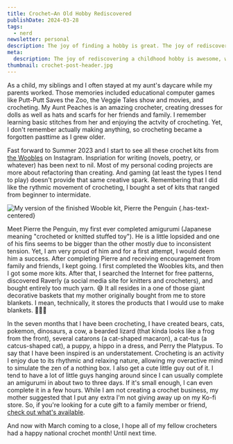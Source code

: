 ```yaml
---
title: Crochet—An Old Hobby Rediscovered
publishDate: 2024-03-28
tags:
  - nerd
newsletter: personal
description: The joy of finding a hobby is great. The joy of rediscovering a childhood hobby is even better! That is exactly what I have learned by picking up my crochet hook once again and creating plenty of cute, little toys.
meta:
  description: The joy of rediscovering a childhood hobby is awesome, which is what I did with crochet.
thumbnail: crochet-post-header.jpg
---
```


As a child, my siblings and I often stayed at my aunt's daycare while my parents worked. Those memories included educational computer games like Putt-Putt Saves the Zoo, the Veggie Tales show and movies, and crocheting. My Aunt Peaches is an amazing crocheter, creating dresses for dolls as well as hats and scarfs for her friends and family. I remember learning basic stitches from her and enjoying the actvity of crocheting. Yet, I don't remember actually making anything, so crocheting became a forgotten pasttime as I grew older.

Fast forward to Summer 2023 and I start to see all these crochet kits from [the Woobles](https://thewoobles.com/) on Instagram. Inspriation for writing (novels, poetry, or whatever) has been next to nil. Most of my personal coding projects are more about refactoring than creating. And gaming (at least the types I tend to play) doesn't provide that same creative spark. Remembering that I did like the rythmic movement of crocheting, I bought a set of kits that ranged from beginner to intermidate.

![My version of the finished Wooble kit, Pierre the Penguin](/images/posts/pierre-the-penguin.jpg) {.has-text-centered}

Meet Pierre the Penguin, my first ever completed amigurumi (Japanese meaning "crocheted or knitted stuffed toy"). He is a little lopsided and one of his fins seems to be bigger than the other mostly due to inconsistent tension. Yet, I am very proud of him and for a first attempt, I would deem him a success. After completing Pierre and receiving encouragement from family and friends, I kept going. I first completed the Woobles kits, and then I got some more kits. After that, I searched the Internet for free patterns, discovered Raverly (a social media site for knitters and crocheters), and bought entirely too much yarn. 😅 It all resides in a one of those giant decorative baskets that my mother originally bought from me to store blankets. I mean, technically, it stores the products that I would use to make blankets. 🤷🏽‍♀️

In the seven months that I have been crocheting, I have created bears, cats, pokemon, dinosaurs, a cow, a bearded lizard (that kinda looks like a frog from the front), several catarons (a cat-shaped macaron), a cat-tus (a catcus-shaped cat), a puppy, a hippo in a dress, and Perry the Platypus. To say that I have been inspired is an understatement. Crocheting is an activity I enjoy due to its rhythmic and relaxing nature, allowing my overactive mind to simulate the zen of a nothing box. I also get a cute little guy out of it. I tend to have a lot of little guys hanging around since I can usually complete an amigurumi in about two to three days. If it's small enough, I can even complete it in a few hours. While I am not creating a crochet business, my mother suggested that I put any extra I'm not giving away up on my Ko-fi store. So, if you're looking for a cute gift to a family member or friend, [check out what's available](https://ko-fi.com/brittanisavery/shop).

And now with March coming to a close, I hope all of my fellow crocheters had a happy national crochet month! Until next time.

